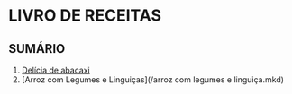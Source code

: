 # LIVRO DE RECEITAS

## **SUMÁRIO**

1. [Delícia de abacaxi](/delicia%20de%20abacaxi.mkd)
2. [Arroz com Legumes e Linguiças](/arroz com legumes e linguiça.mkd)
